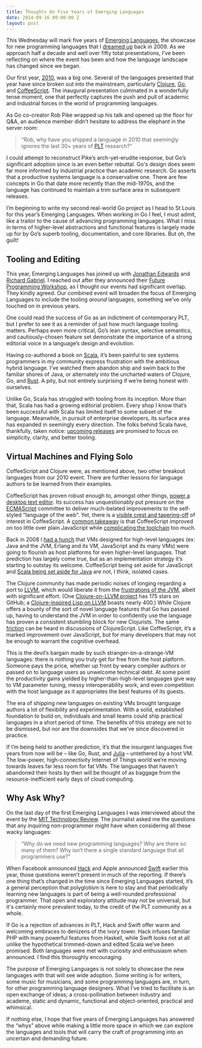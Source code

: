 ```yaml
---
title: Thoughts On Five Years of Emerging Languages
date: 2014-09-16 00:00:00 Z
layout: post
---
```




This Wednesday will mark five years of [Emerging Languages](http://emerginglangs.com/), the showcase for new programming languages that I [dreamed up](https://al3x.net/2009/06/15/emerging-languages-conference.html) back in 2009. As we approach half a decade and well over fifty total presentations, I’ve been reflecting on where the event has been and how the language landscape has changed since we began.

Our first year, [2010](http://emerginglangs.com/archive/2010.html), was a big one. Several of the languages presented that year have since broken out into the mainstream, particularly [Clojure](http://clojure.org/), [Go](http://golang.org/), and [CoffeeScript](http://coffeescript.org/). The inaugural presentation culminated in a wonderfully tense moment, one that perfectly captures the push and pull of academic and industrial forces in the world of programming languages.

As Go co-creator Rob Pike wrapped up his talk and opened up the floor for Q&A, an audience member didn’t hesitate to address the elephant in the server room:

> “Rob, why have you shipped a language in 2010 that seemingly ignores the last 30+ years of [PLT](http://en.wikipedia.org/wiki/Programming_language_theory) research?”

I could attempt to reconstruct Pike’s arch-yet-erudite response, but Go’s significant adoption since is an even better rebuttal. Go's design does seem far more informed by industrial practice than academic research. Go asserts that a productive systems language is a conservative one. There are few concepts in Go that date more recently than the mid-1970s, and the language has continued to maintain a trim surface area in subsequent releases.

I’m beginning to write my second real-world Go project as I head to St Louis for this year’s Emerging Languages. When working in Go I feel, I must admit, like a traitor to the cause of advancing programming languages. What I miss in terms of higher-level abstractions and functional features is largely made up for by Go’s superb tooling, documentation, and core libraries. But oh, the guilt!

## Tooling and Editing

This year, Emerging Languages has joined up with [Jonathan Edwards](http://alarmingdevelopment.org/) and [Richard Gabriel](https://www.dreamsongs.com/Bio.html). I reached out after they announced their [Future Programming Workshop](http://www.future-programming.org/), as I thought our events had significant overlap. They kindly agreed. Our combined event will broaden the focus of Emerging Languages to include the tooling _around_ languages, something we’ve only touched on in previous years.

One could read the success of Go as an indictment of contemporary PLT, but I prefer to see it as a reminder of just how much language tooling matters. Perhaps even more critical, Go’s lean syntax, selective semantics, and cautiously-chosen feature set demonstrate the importance of a strong editorial voice in a language’s design and evolution.

Having co-authored a book on [Scala](http://scala-lang.org/), it’s been painful to see systems programmers in my community express frustration with the ambitious hybrid language. I’ve watched them abandon ship and swim back to the familiar shores of Java, or alternately into the uncharted waters of Clojure, Go, and [Rust](http://www.rust-lang.org/). A pity, but not entirely surprising if we’re being honest with ourselves.

Unlike Go, Scala has struggled with tooling from its inception. More than that, Scala has had a growing editorial problem. Every shop I know that’s been successful with Scala has limited itself to some subset of the language. Meanwhile, in pursuit of enterprise developers, its surface area has expanded in seemingly every direction. The folks behind Scala have, thankfully, taken notice: [upcoming releases](http://scala-lang.org/news/roadmap-next) are promised to focus on simplicity, clarity, and better tooling.

## Virtual Machines and Flying Solo

CoffeeScript and Clojure were, as mentioned above, two other breakout languages from our 2010 event. There are further lessons for language authors to be learned from their examples.

CoffeeScript has proven robust enough to, amongst other things, [power a desktop text editor](https://atom.io/). Its success has unquestionably put pressure on the [ECMAScript](http://en.wikipedia.org/wiki/ECMAScript) committee to deliver much-belated improvements to the self-styled “language of the web”. Yet, there is a [visible crest and tapering-off](http://www.google.com/trends/explore#q=coffeescript) of interest in CoffeeScript. A [common takeaway](http://oscargodson.com/posts/why-i-dont-use-coffeescript.html) is that CoffeeScript improved on too little over plain JavaScript while [complicating the toolchain](http://www.walkercoderanger.com/blog/2014/03/coffeescript-isnt-the-answer/) too much.

Back in 2008 I [had a hunch](https://al3x.net/2007/12/20/big-in-2008-dynamic-languages-atop-high.html) that VMs designed for high-level languages (ex: Java and the JVM, Erlang and its VM, JavaScript and its many VMs) were going to flourish as host platforms for even higher-level languages. That prediction has largely come true, but as an implementation strategy it’s starting to outstay its welcome. CoffeeScript being set aside for JavaScript and [Scala being set aside for Java](http://codahale.com/the-rest-of-the-story/) are not, I think, isolated cases.

The Clojure community has made periodic noises of longing regarding a port to [LLVM](http://llvm.org/), which would liberate it from the [frustrations of the JVM](http://martintrojer.github.io/clojure/2014/04/05/the-clojure-repl-a-blessing-and-a-curse/), albeit with significant effort. (One [Clojure-on-LLVM project](https://github.com/halgari/mjolnir) has 175 stars on GitHub; a [Clojure-inspired Lisp on LLVM](https://github.com/artagnon/rhine) boasts nearly 400.) While Clojure offers a bounty of the sort of novel language features that Go has passed up, having to understand the JVM in order to confidently use the language has proven a consistent stumbling block for new Clojurists. The same [friction](http://telladifferentstory.tumblr.com/post/68164735574/tough-day-in-clojurescript-land) can be heard in discussions of ClojureScript. Like CoffeeScript, it’s a marked improvement over JavaScript, but for many developers that may not be enough to warrant the cognitive overhead.

This is the devil’s bargain made by such stranger-on-a-strange-VM languages: there is nothing you truly get for free from the host platform. Someone pays the price, whether up front by weary compiler authors or passed on to language users as unwelcome technical debt. At some point the productivity gains yielded by higher-than-high-level languages give way to VM parameter tuning, messy interoperability work, and even competition with the host language as it appropriates the best features of its guests.

The era of shipping new languages on existing VMs brought language authors a lot of flexibility and experimentation. With a solid, established foundation to build on, individuals and small teams could ship practical languages in a short period of time. The benefits of this strategy are not to be dismissed, but nor are the downsides that we’ve since discovered in practice.

If I’m being held to another prediction, it’s that the insurgent languages five years from now will be – like Go, Rust, and [Julia](http://julialang.org/) – untethered by a host VM. The low-power, high-connectivity Internet of Things world we’re moving towards leaves far less room for fat VMs. The languages that haven't abandoned their hosts by then will be thought of as baggage from the resource-inefficient early days of cloud computing.

## Why Ask Why?

On the last day of the first Emerging Languages I was interviewed about the event by the [MIT Technology Review](http://www.technologyreview.com/news/419956/new-languages-and-why-we-need-them/). The journalist asked me the questions that any inquiring non-programmer might have when considering all these wacky languages:

> “Why do we need new programming languages? Why are there so many of them? Why isn’t there a single standard language that all programmers use?”

When Facebook announced [Hack](http://hacklang.org/) and Apple announced [Swift](https://developer.apple.com/swift/) earlier this year, those questions weren’t present in much of the reporting. If there’s one thing that’s changed in the time since Emerging Languages started, it’s a general perception that polyglotism is here to stay and that periodically learning new languages is part of being a well-rounded professional programmer. That open and exploratory attitude may not be universal, but it's certainly more prevalent today, to the credit of the PLT community as a whole.

If Go is a rejection of advances in PLT, Hack and Swift offer warm and welcoming embraces to denizens of the ivory tower. Hack infuses familiar PHP with many powerful features from Haskell, while Swift looks not at all unlike the hypothetical trimmed-down and edited Scala we’ve been promised. Both languages were met with curiosity and enthusiasm when announced. I find this thoroughly encouraging.

The purpose of Emerging Languages is not solely to showcase the new languages with that will see wide adoption. Some writing is for writers, some music for musicians, and some programming languages are, in turn, for other programming language designers. What I’ve tried to facilitate is an open exchange of ideas; a cross-pollination between industry and academe, static and dynamic, functional and object-oriented, practical and whimsical.

If nothing else, I hope that five years of Emerging Languages has answered the “whys” above while making a little more space in which we can explore the languages and tools that will carry the craft of programming into an uncertain and demanding future.
